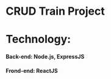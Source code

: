<h1>CRUD Train Project</h1>
<h1>Technology:</h1>
<h4>Back-end: Node.js, ExpressJS</h4>
<h4>Frond-end: ReactJS</h4>
